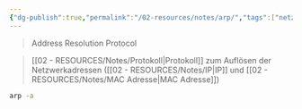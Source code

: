 ```yaml
---
{"dg-publish":true,"permalink":"/02-resources/notes/arp/","tags":["netzwerk/protocol","netzwerk/protocol","linux","command","windows"],"noteIcon":"","updated":"2024-10-12T23:50:28.849+02:00"}
---
```


> Address Resolution Protocol

> [[02 - RESOURCES/Notes/Protokoll\|Protokoll]] zum Auflösen der Netzwerkadressen ([[02 - RESOURCES/Notes/IP\|IP]] und [[02 - RESOURCES/Notes/MAC Adresse\|MAC Adresse]])

```sh
arp -a
```

